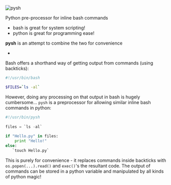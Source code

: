 ![pysh](http://www.forhadahmed.net/github/pysh-logo.png)

Python pre-processor for inline bash commands

* bash is great for system scripting! 
* python is great for programming ease!

**pysh** is an attempt to combine the two for convenience  

-

Bash offers a shorthand way of getting output from commands (using backticks):
```bash    
#!/usr/bin/bash

$FILES=`ls -al`
```
However, doing any processing on that output in bash is hugely cumbersome...
`pysh` is a preprocessor for allowing similar inline bash commands in python:
```python
#!/usr/bin/pysh
    
files = `ls -al`
    
if "Hello.py" in files:
    print "Hello!"
else:
   `touch Hello.py`
```    
This is purely for convenience - it replaces commands inside backticks with
`os.popen(...).read()` and `exec()`'s the resultant code.  The output of commands
can be stored in a python variable and manipulated by all kinds of python magic!
